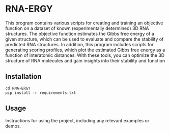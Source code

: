 # RNA-ERGY

This program contains various scripts for creating and training an objective function on a dataset of known (experimentally determined) 3D RNA structures. The objective function estimates the Gibbs free energy of a given structure, which can be used to evaluate and compare the stability of predicted RNA structures. In addition, this program includes scripts for generating scoring profiles, which plot the estimated Gibbs free energy as a function of interatomic distances. With these tools, you can optimize the 3D structure of RNA molecules and gain insights into their stability and function

## Installation 

```git clone https://github.com/h-escoffier/RNA-ERGY
cd RNA-ERGY
pip install -r requirements.txt
```


## Usage

Instructions for using the project, including any relevant examples or demos.
